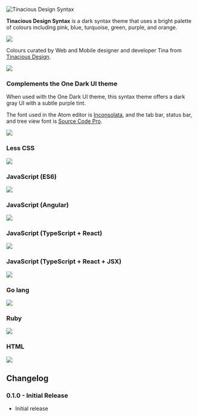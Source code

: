 ![Tinacious Design Syntax](https://raw.githubusercontent.com/tinacious/atom-tinacious-design-syntax/master/images/tinacious-design-syntax.png)

**Tinacious Design Syntax** is a dark syntax theme that uses a bright palette of colours including pink, blue, turquoise, green, purple, and orange.

![](https://raw.githubusercontent.com/tinacious/atom-tinacious-design-syntax/master/images/tinacious-design-syntax-swatches.png)

Colours curated by Web and Mobile designer and developer Tina from [Tinacious Design](http://tinaciousdesign.com).

![](https://raw.githubusercontent.com/tinacious/atom-tinacious-design-syntax/master/images/photo.jpg)

### Complements the One Dark UI theme
When used with the One Dark UI theme, this syntax theme offers a dark gray UI with a subtle purple tint.

The font used in the Atom editor is [Inconsolata](https://www.fontsquirrel.com/fonts/Inconsolata), and the tab bar, status bar, and tree view font is [Source Code Pro](https://www.fontsquirrel.com/fonts/source-code-pro).

![](https://raw.githubusercontent.com/tinacious/atom-tinacious-design-syntax/master/images/00_OneDark-ui-theme.png)

### Less CSS
![](https://raw.githubusercontent.com/tinacious/atom-tinacious-design-syntax/master/images/01_less.png)

### JavaScript (ES6)
![](https://raw.githubusercontent.com/tinacious/atom-tinacious-design-syntax/master/images/02_javascript.png)

### JavaScript (Angular)
![](https://raw.githubusercontent.com/tinacious/atom-tinacious-design-syntax/master/images/08_angular.png)

### JavaScript (TypeScript + React)
![](https://raw.githubusercontent.com/tinacious/atom-tinacious-design-syntax/master/images/03_typescript-react.png)

### JavaScript (TypeScript + React + JSX)
![](https://raw.githubusercontent.com/tinacious/atom-tinacious-design-syntax/master/images/04_typescript-react-jsx.png)

### Go lang
![](https://raw.githubusercontent.com/tinacious/atom-tinacious-design-syntax/master/images/05_golang.png)

### Ruby
![](https://raw.githubusercontent.com/tinacious/atom-tinacious-design-syntax/master/images/06_ruby.png)

### HTML
![](https://raw.githubusercontent.com/tinacious/atom-tinacious-design-syntax/master/images/07_html.png)


## Changelog

### 0.1.0 - Initial Release
- Initial release
